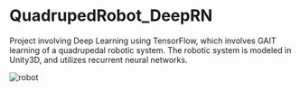 # QuadrupedRobot_DeepRN
Project involving Deep Learning using TensorFlow, which involves GAIT learning of a quadrupedal robotic system. The robotic system is modeled in Unity3D, and utilizes recurrent neural networks.


![robot](file:///tmp/mozilla_ryan0/pic2.png)
